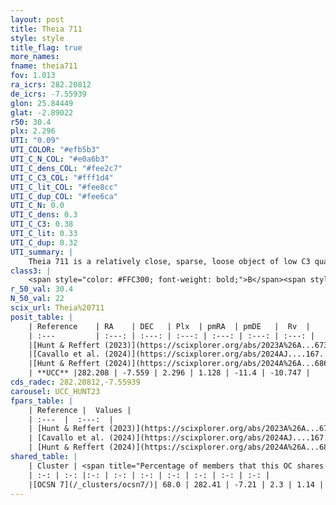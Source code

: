 ```yaml
---
layout: post
title: Theia 711
style: style
title_flag: true
more_names: 
fname: theia711
fov: 1.013
ra_icrs: 282.20812
de_icrs: -7.55939
glon: 25.84449
glat: -2.89022
r50: 30.4
plx: 2.296
UTI: "0.09"
UTI_COLOR: "#efb5b3"
UTI_C_N_COL: "#e0a6b3"
UTI_C_dens_COL: "#fee2c7"
UTI_C_C3_COL: "#fff1d4"
UTI_C_lit_COL: "#fee8cc"
UTI_C_dup_COL: "#fee6ca"
UTI_C_N: 0.0
UTI_C_dens: 0.3
UTI_C_C3: 0.38
UTI_C_lit: 0.33
UTI_C_dup: 0.32
UTI_summary: |
    Theia 711 is a relatively close, sparse, loose object of low C3 quality. It was recently reported in the literature.<br><br><span style="color: #99180f; font-weight: bold;">Warning: </span>This is possibly a duplicated object, which shares a significant percentage of members with at least one previously reported entry.<br><br><span style="color: #99180f; font-weight: bold;">Warning: </span>contains less than 25 stars with <i>P>0.5</i> estimated.
class3: |
    <span style="color: #FFC300; font-weight: bold;">B</span><span style="color: red; font-weight: bold;">C</span>
r_50_val: 30.4
N_50_val: 22
scix_url: Theia%20711
posit_table: |
    | Reference    | RA    | DEC   | Plx  | pmRA  | pmDE   |  Rv  |
    | :---         | :---: | :---: | :---: | :---: | :---: | :---: |
    |[Hunt & Reffert (2023)](https://scixplorer.org/abs/2023A%26A...673A.114H) | 282.094 | -7.744 | 2.305 | 1.065 | -11.383 | -9.119 |
    |[Cavallo et al. (2024)](https://scixplorer.org/abs/2024AJ....167...12C) | 281.992 | -7.4 | 2.299 | -- | -- | -- |
    |[Hunt & Reffert (2024)](https://scixplorer.org/abs/2024A%26A...686A..42H) | 282.094 | -7.744 | 2.305 | 1.065 | -11.383 | -9.119 |
    | **UCC** |282.208 | -7.559 | 2.296 | 1.128 | -11.4 | -10.747 | 
cds_radec: 282.20812,-7.55939
carousel: UCC_HUNT23
fpars_table: |
    | Reference |  Values |
    | :---  |  :---:  |
    | [Hunt & Reffert (2023)](https://scixplorer.org/abs/2023A%26A...673A.114H) | `AV50=0.855, diffAV50=1.916, MOD50=8.065, logAge50=7.792` |
    | [Cavallo et al. (2024)](https://scixplorer.org/abs/2024AJ....167...12C) | `AV50=1.43, dMod50=8.27, logAge50=7.48, [Fe/H]50=-0.03` |
    | [Hunt & Reffert (2024)](https://scixplorer.org/abs/2024A%26A...686A..42H) | `MassJ=52.6949` |
shared_table: |
    | Cluster | <span title="Percentage of members that this OC shares with the ones listed">%</span>   | RA   | DEC   | Plx   | pmRA  | pmDE  | Rv | UTI |
    | :-: | :-: |:-: | :-: | :-: | :-: | :-: | :-: | :-: |
    |[OCSN 7](/_clusters/ocsn7/)| 68.0 | 282.41 | -7.21 | 2.3 | 1.14 | -11.29 | -7.59 |0.09 |
---
```

